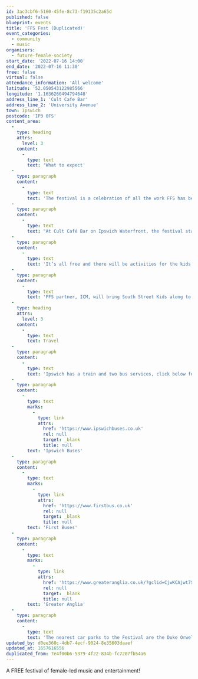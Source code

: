 ```yaml
---
id: 3ac3cbf6-5160-45fe-8c73-f19135c2a65d
published: false
blueprint: events
title: 'FFS Fest (Duplicated)'
event_categories:
  - community
  - music
organisers:
  - future-female-society
start_date: '2022-07-16 14:00'
end_date: '2022-07-16 11:30'
free: false
virtual: false
attendance_information: 'All welcome'
latitude: '52.050543122985566'
longitude: '1.1636260494794648'
address_line_1: 'Cult Cafe Bar'
address_line_2: 'University Avenue'
town: Ipswich
postcode: 'IP3 0FS'
content_area:
  -
    type: heading
    attrs:
      level: 3
    content:
      -
        type: text
        text: 'What to expect'
  -
    type: paragraph
    content:
      -
        type: text
        text: 'The festival is a celebration of all the work FFS has been doing, the women involved in our projects, fundraising and giving a platform to local female artists.'
  -
    type: paragraph
    content:
      -
        type: text
        text: "At Cult Café Bar on Ipswich Waterfront, the festival starts at 14:00 and will be running late into the night. There will be live music outside all day and DJs inside all night – and it's an all-female line up!"
  -
    type: paragraph
    content:
      -
        type: text
        text: 'It’s all free and there will be activities for the kids with thanks to The Hold and Pop Print Studio.'
  -
    type: paragraph
    content:
      -
        type: text
        text: 'FFS partner, ICM, will bring South Street Kids along to lead a parade from DanceEast to Cult to open the Festival – and everyone is welcome to join in.'
  -
    type: heading
    attrs:
      level: 3
    content:
      -
        type: text
        text: Travel
  -
    type: paragraph
    content:
      -
        type: text
        text: 'Ipswich has a train and two bus services, click below for timetables.'
  -
    type: paragraph
    content:
      -
        type: text
        marks:
          -
            type: link
            attrs:
              href: 'https://www.ipswichbuses.co.uk'
              rel: null
              target: _blank
              title: null
        text: 'Ipswich Buses'
  -
    type: paragraph
    content:
      -
        type: text
        marks:
          -
            type: link
            attrs:
              href: 'https://www.firstbus.co.uk'
              rel: null
              target: _blank
              title: null
        text: 'First Buses'
  -
    type: paragraph
    content:
      -
        type: text
        marks:
          -
            type: link
            attrs:
              href: 'https://www.greateranglia.co.uk/?gclid=CjwKCAjwt7SWBhAnEiwAx8ZLasZNLgtYfjKG4mG6LHrmHtZ3A8AuaUyij8YDfpQB2IuVfpfvZ1iwvhoCn90QAvD_BwE'
              rel: null
              target: _blank
              title: null
        text: 'Greater Anglia'
  -
    type: paragraph
    content:
      -
        type: text
        text: 'The nearest car parks to the Festival are the Duke Orwell Quay car park and The Wharf car park.'
updated_by: d0ee360c-4db7-4ecf-9024-8e35603daaef
updated_at: 1657616556
duplicated_from: 7e4f00b6-5379-4f22-834b-fc7207fb54a6
---
```

A FREE festival of female-led music and entertainment!